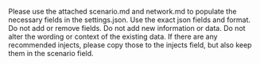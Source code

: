Please use the attached scenario.md and network.md to populate the necessary fields in the settings.json. Use the exact json fields and format. Do not add or remove fields. Do not add new information or data. Do not alter the wording or context of the existing data. If there are any recommended injects, please copy those to the injects field, but also keep them in the scenario field.